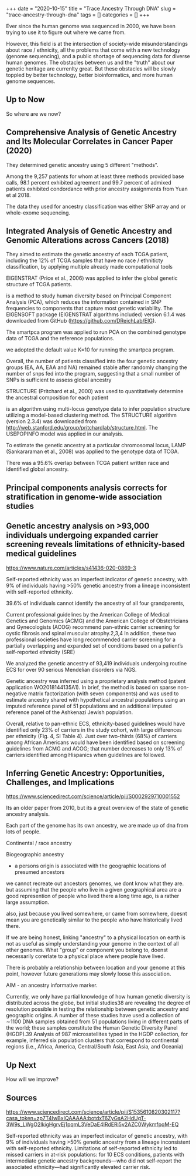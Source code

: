 +++ 
date = "2020-10-15"
title = "Trace Ancestry Through DNA"
slug = "trace-ancestry-through-dna"
tags = []
categories = []
+++

Ever since the human genome was sequenced in 2000, we have been trying to use it to figure out where we came from.

However, this field is at the intersection of society-wide misunderstandings about race / ethnicity, all the problems that come with a new technology (genome sequencing), and a public shortage of sequencing data for diverse human genomes. The obstacles between us and the "truth" about our genetic heritage are currenlty great. But these obstacles will be slowly toppled by better technology, better bioinformatics, and more human genome sequences.

## Up to Now

So where are we now?

## Comprehensive Analysis of Genetic Ancestry and Its Molecular Correlates in Cancer Paper (2020)

They determined genetic ancestry using 5 different "methods".

Among the 9,257 patients for whom at least three methods provided base calls, 98.1 percent exhibited agreement and 99.7 percent of admixed patients exhibited condordance with prior ancestry assignments from Yuan et al 2018.

The data they used for ancestry classification was either SNP array and or whole-exome sequencing.

## Integrated Analysis of Genetic Ancestry and Genomic Alterations across Cancers (2018)

They aimed to estimate the genetic ancestry of each TCGA patient, including the 12% of TCGA samples that have no race / ethniticty classification, by applying multiple already made computational tools

EIGENSTRAT (Price et al., 2006) was applied to infer the global genetic structure of TCGA patients.

is a method to study human diversity based on Principal Component Analysis (PCA), which reduces the information contained in SNP frequencies to components that capture most genetic variability. The EIGENSOFT package (EIGENSTRAT algorithms included) version 6.1.4 was downloaded from GitHub (https://github.com/DReichLab/EIG).

The smartpca program was applied to run PCA on the combined genotype data of TCGA and the reference populations.

we adopted the default value K=10 for running the smartpca program.

Overall, the number of patients classified into the four genetic ancestry groups (EA, AA, EAA and NA) remained stable after randomly changing the number of snps fed into the program, suggesting that a small number of SNPs is sufficient to assess global ancestry

STRUCTURE (Pritchard et al., 2000) was used to quantitatively determine the ancestral composition for each patient

is an algorithm using multi-locus genotype data to infer population structure utilizing a model-based clustering method. The STRUCTURE algorithm (version 2.3.4) was downloaded from http://web.stanford.edu/group/pritchardlab/structure.html. The USEPOPINFO model was applied in our analysis.

To estimate the genetic ancestry at a particular chromosomal locus, LAMP (Sankararaman et al., 2008) was applied to the genotype data of TCGA.

There was a 95.6% overlap between TCGA patient written race and identified global ancestry.

## Principal components analysis corrects for stratification in genome-wide association studies

## Genetic ancestry analysis on >93,000 individuals undergoing expanded carrier screening reveals limitations of ethnicity-based medical guidelines

https://www.nature.com/articles/s41436-020-0869-3

Self-reported ethnicity was an imperfect indicator of genetic ancestry, with 9% of individuals having >50% genetic ancestry from a lineage inconsistent with self-reported ethnicity.

39.6% of individuals cannot identify the ancestry of all four grandparents,

Current professional guidelines by the American College of Medical Genetics and Genomics (ACMG) and the American College of Obstetricians and Gynecologists (ACOG) recommend pan-ethnic carrier screening for cystic fibrosis and spinal muscular atrophy.2,3,4 In addition, these two professional societies have long recommended carrier screening for a partially overlapping and expanded set of conditions based on a patient’s self-reported ethnicity (SRE)

We analyzed the genetic ancestry of 93,419 individuals undergoing routine ECS for over 90 serious Mendelian disorders via NGS.

Genetic ancestry was inferred using a proprietary analysis method (patent application WO2018144135A1). In brief, the method is based on sparse non-negative matrix factorization (with seven components) and was used to estimate ancestry shared with hypothetical ancestral populations using an imputed reference panel of 51 populations and an additional imputed reference panel of the Ashkenazi Jewish population.

Overall, relative to pan-ethnic ECS, ethnicity-based guidelines would have identified only 23% of carriers in the study cohort, with large differences per ethnicity (Fig. 4, SI Table 4). Just over two-thirds (68%) of carriers among African Americans would have been identified based on screening guidelines from ACMG and ACOG; that number decreases to only 13% of carriers identified among Hispanics when guidelines are followed.

## Inferring Genetic Ancestry: Opportunities, Challenges, and Implications

https://www.sciencedirect.com/science/article/pii/S0002929710001552

Its an older paper from 2010, but its a great overview of the state of genetic ancestry analysis.

Each part of the genome has its own ancestry, we are made up of dna from lots of people.

Continental / race ancestry

Biogeographic ancestry

- a persons origin is associated with the geographic locations of presumed ancestors

we cannot recreate out ancestors genomes, we dont know what they are. but assuming that the people who live in a given geographical area are a good represention of people who lived there a long time ago, is a rather large assumption.

also, just because you lived somewhere, or came from somewhere, doesnt mean you are genetically similar to the people who have historically lived there.

If we are being honest, linking "ancestry" to a physical location on earth is not as useful as simply understanding your genome in the context of all other genomes. What "group" or component you belong to, doenst necessarily corerlate to a physical place where people have lived.

There is probably a relationship between location and your genome at this point, however future generations may slowly loose this association.

AIM - an ancestry informative marker.

Currently, we only have partial knowledge of how human genetic diversity is distributed across the globe, but initial studies38 are revealing the degree of resolution possible in testing the relationship between genetic ancestry and geographic origins. A number of these studies have used a collection of ∼1100 DNA samples obtained from 51 populations living in different parts of the world; these samples constitute the Human Genetic Diversity Panel (HGDP).39 Analysis of 987 microsatellites typed in the HGDP collection, for example, inferred six population clusters that correspond to continental regions (i.e., Africa, America, Central/South Asia, East Asia, and Oceania)

## Up Next

How will we improve?

## Sources

https://www.sciencedirect.com/science/article/pii/S1535610820302117?casa_token=zp7T4IwBxIQAAAAA:botdxT6ZyGsA2HdUgT-3W9s_LWgO2lkigHgrvEj1pqmL3VeDaE4IRdERi5v2AZC0WykmfpqM-EQ

Self-reported ethnicity was an imperfect indicator of genetic ancestry, with 9% of individuals having >50% genetic ancestry from a lineage inconsistent with self-reported ethnicity. Limitations of self-reported ethnicity led to missed carriers in at-risk populations: for 10 ECS conditions, patients with intermediate genetic ancestry backgrounds—who did not self-report the associated ethnicity—had significantly elevated carrier risk.
